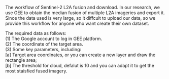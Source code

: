 The workflow of Sentinel-2 L2A fusion and download. In our research, we use GEE to obtain the median fusion of multiple L2A imageries and export it. Since the data used is very large, so it diffcult to upload our data, so we provide this workflow for anyone who want create their own dataset.

The required data as follows: <br>
(1) The Google account to log in GEE platform.  <br>
(2) The coordinate of the target area.   <br>
(3) Some key parameters, including:   <br>
[a] Target area coordinates, or you can create a new layer and draw the rectangle area;   <br>
[b] The threshold for cloud, defalut is 10 and you can adapt it to get the most staisfied fused imagery.   <br>
